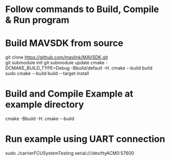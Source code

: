 # Follow commands to Build, Compile & Run program

# Build MAVSDK from source
git clone https://github.com/mavlink/MAVSDK.git		
git submodule init
git submodule update
cmake -DCMAKE_BUILD_TYPE=Debug -Bbuild/default -H.
cmake --build build				
sudo cmake --build build --target install

# Build and Compile Example at example directory
cmake -Bbuild -H.
cmake --build

# Run example using UART connection
sudo ./carrierFCUSystemTesting serial:///dev/ttyACM0:57600
